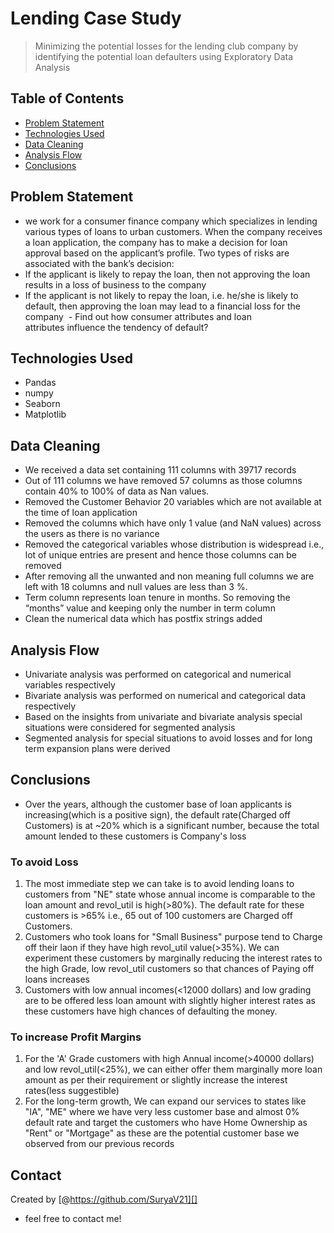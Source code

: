 # Lending Case Study
> Minimizing the potential losses for the lending club company by identifying the potential loan defaulters using Exploratory Data Analysis


## Table of Contents
* [Problem Statement](#Problem-Statement)
* [Technologies Used](#technologies-used)
* [Data Cleaning](#Data-Cleaning)
* [Analysis Flow](#Analysis-Flow)
* [Conclusions](#conclusions)

<!-- You can include any other section that is pertinent to your problem -->

## Problem Statement
- we work for a consumer finance company which specializes in lending various types of loans to urban customers. When the company receives a loan application, the company has to make a decision for loan approval based on the applicant’s profile. Two types of risks are associated with the bank’s decision:
- If the applicant is likely to repay the loan, then not approving the loan results in a loss of business to the company
- If the applicant is not likely to repay the loan, i.e. he/she is likely to default, then approving the loan may lead to a financial loss for the company
 - Find out how consumer attributes and loan attributes influence the tendency of default?

## Technologies Used
- Pandas
- numpy
- Seaborn
- Matplotlib



## Data Cleaning
- We received a data set containing 111 columns with 39717 records
- Out of 111 columns we have removed 57 columns as those columns contain 40% to 100% of data as Nan values.
- Removed the Customer Behavior 20 variables which are not available at the time of loan application
- Removed the columns which have only 1 value (and NaN values) across the users as there is no variance
- Removed the categorical variables whose distribution is widespread i.e., lot of unique entries are present and hence those columns can be removed
- After removing all the unwanted and non meaning full columns we are left with 18 columns and null values are less than 3 %. 
- Term column represents loan tenure in months. So removing the “months” value and keeping only the number in term column
- Clean the numerical data which has postfix strings added




## Analysis Flow
- Univariate analysis was performed on categorical and numerical variables respectively
- Bivariate analysis was performed on numerical and categorical data respectively
- Based on the insights from univariate and bivariate analysis special situations were considered for segmented analysis
- Segmented analysis for special situations to avoid losses and for long term expansion plans were derived



## Conclusions
- Over the years, although the customer base of loan applicants is increasing(which is a positive sign), the default rate(Charged off Customers) is at ~20% which is a significant number, because the total amount lended to these customers is Company's loss

### To avoid Loss
1. The most immediate step we can take is to avoid lending loans to customers from "NE" state whose annual income is comparable to the loan amount and revol_util is high(>80%). The default rate for these customers is >65% i.e., 65 out of 100 customers are Charged off Customers.
2. Customers who took loans for "Small Business" purpose tend to Charge off their laon if they have high revol_util value(>35%). We can experiment these customers by marginally reducing the interest rates to the high Grade, low revol_util customers so that chances of Paying off loans increases
3. Customers with low annual incomes(<12000 dollars) and low grading are to be offered less loan amount with slightly higher interest rates as these customers have high chances of defaulting the money.

### To increase Profit Margins
1. For the 'A' Grade customers with high Annual income(>40000 dollars) and low revol_util(<25%), we can either offer them marginally more loan amount as per their requirement or slightly increase the interest rates(less suggestible)
2. For the long-term growth, We can expand our services to states like "IA", "ME" where we have very less customer base and almost 0% default rate and target the customers who have Home Ownership as "Rent" or "Mortgage" as these are the potential customer base we observed from our previous records


## Contact
Created by [@https://github.com/SuryaV21][]
 - feel free to contact me!
